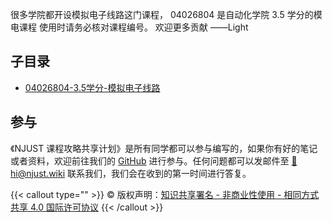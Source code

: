 很多学院都开设模拟电子线路这门课程，
04026804 是自动化学院 3.5 学分的模电课程
使用时请务必核对课程编号。
欢迎更多贡献
——Light

## 子目录

- [04026804-3.5学分-模拟电子线路](04026804-3.5学分-模拟电子线路/)


## 参与

《NJUST 课程攻略共享计划》是所有同学都可以参与编写的，如果你有好的笔记或者资料，欢迎前往我们的 [GitHub](https://github.com/NJUST-OpenLib) 进行参与。任何问题都可以发邮件至 [📮hi@njust.wiki](mailto:hi@njust.wiki) 联系我们，我们会在收到的第一时间进行答复。

{{< callout type="" >}}
  © 版权声明：[知识共享署名 - 非商业性使用 - 相同方式共享 4.0 国际许可协议](https://creativecommons.org/licenses/by-nc-sa/4.0/)
{{< /callout >}}
